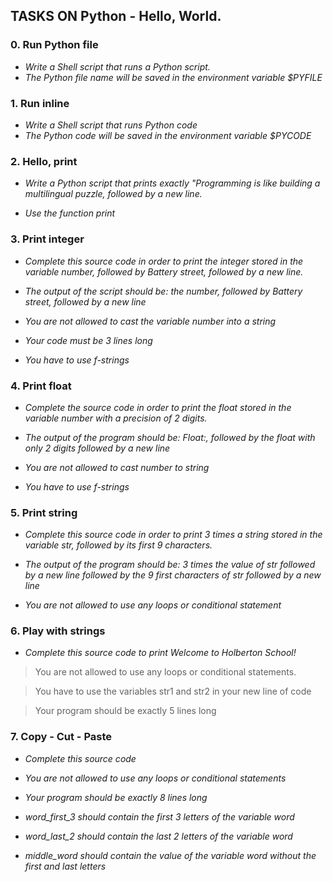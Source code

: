 ## TASKS ON Python - Hello, World.

### 0. Run Python file

* *Write a Shell script that runs a Python script.*
* *The Python file name will be saved in the environment variable $PYFILE*

### 1. Run inline

* *Write a Shell script that runs Python code*
* *The Python code will be saved in the environment variable $PYCODE* 

### 2. Hello, print

* *Write a Python script that prints exactly "Programming is like building a multilingual puzzle, followed by a new line.*

* *Use the function print*

### 3. Print integer

* *Complete this source code in order to print the integer stored in the variable number, followed by Battery street, followed by a new line.*

* *The output of the script should be:
the number, followed by Battery street,
followed by a new line*

* *You are not allowed to cast the variable number into a string*

* *Your code must be 3 lines long*

* *You have to use f-strings*

### 4. Print float

* *Complete the source code in order to print the float stored in the variable number with a precision of 2 digits.*

* *The output of the program should be:
Float:, followed by the float with only 2 digits
followed by a new line*

* *You are not allowed to cast number to string*

* *You have to use f-strings*

### 5. Print string

* *Complete this source code in order to print 3 times a string stored in the variable str, followed by its first 9 characters.*

* *The output of the program should be:
3 times the value of str
followed by a new line
followed by the 9 first characters of str
followed by a new line*

* *You are not allowed to use any loops or conditional statement*

### 6. Play with strings

* *Complete this source code to print Welcome to Holberton School!*

> You are not allowed to use any loops or conditional statements.

> You have to use the variables str1 and str2 in your new line of code

> Your program should be exactly 5 lines long

### 7. Copy - Cut - Paste

* *Complete this source code*

* *You are not allowed to use any loops or conditional statements*

* *Your program should be exactly 8 lines long*

* *word_first_3 should contain the first 3 letters of the variable word*

* *word_last_2 should contain the last 2 letters of the variable word*

* *middle_word should contain the value of the variable word without the first and last letters*
